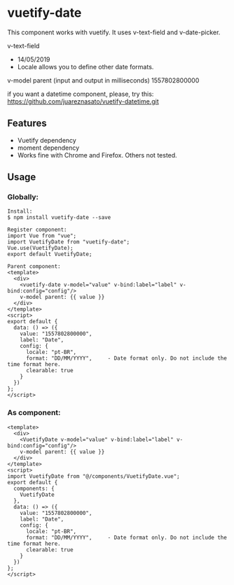 # vuetify-date

This component works with vuetify. It uses v-text-field and v-date-picker.

v-text-field
- 14/05/2019
- Locale allows you to define other date formats.

v-model parent (input and output in milliseconds)
1557802800000

if you want a datetime component, please, try this:
https://github.com/juareznasato/vuetify-datetime.git

## Features

- Vuetify dependency
- moment dependency
- Works fine with Chrome and Firefox. Others not tested.

## Usage

### Globally:
```
Install:
$ npm install vuetify-date --save

Register component:
import Vue from "vue";
import VuetifyDate from "vuetify-date";
Vue.use(VuetifyDate);
export default VuetifyDate;

Parent component:
<template>
  <div>
    <vuetify-date v-model="value" v-bind:label="label" v-bind:config="config"/>
    v-model parent: {{ value }}
  </div>
</template>
<script>
export default {
  data: () => ({
    value: "1557802800000",
    label: "Date",
    config: {
      locale: "pt-BR",
      format: "DD/MM/YYYY",     - Date format only. Do not include the time format here.
      clearable: true
    }
  })
};
</script>

```
### As component:
```
<template>
  <div>
    <VuetifyDate v-model="value" v-bind:label="label" v-bind:config="config"/>
    v-model parent: {{ value }}
  </div>
</template>
<script>
import VuetifyDate from "@/components/VuetifyDate.vue";
export default {
  components: {
    VuetifyDate
  },
  data: () => ({
    value: "1557802800000",
    label: "Date",
    config: {
      locale: "pt-BR",
      format: "DD/MM/YYYY",     - Date format only. Do not include the time format here.
      clearable: true
    }
  })
};
</script>
```
